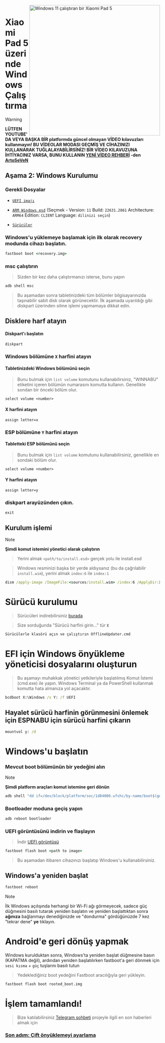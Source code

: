 <img align="right" src="https://raw.githubusercontent.com/erdilS/Port-Windows-11-Xiaomi-Pad-5/main/nabu.png" width="425" alt="Windows 11 çalıştıran bir Xiaomi Pad 5">


# Xiaomi Pad 5 üzerinde Windows Çalıştırma
> [!WARNING]
> **LÜTFEN YOUTUBE'DA VEYA BAŞKA BİR platformda güncel olmayan VİDEO kılavuzları kullanmayın! BU VİDEOLAR MODASI GEÇMİŞ VE CİHAZINIZI KULLANARAK TUĞLALAYABİLİRSİNİZ! BİR VİDEO KILAVUZUNA İHTİYACINIZ VARSA, BUNU KULLANIN [YENİ VİDEO REHBERİ](https://www.youtube.com/watch?v=rGPbdFq7gKs) -den [ArtoSeVeN](https://www.youtube.com/channel/UCYjwfxlYlJ7Nnzv01oszQvA)**


## Aşama 2: Windows Kurulumu

### Gerekli Dosyalar
  
- [```UEFI imajı```](https://github.com/erdilS/Port-Windows-11-Xiaomi-Pad-5/raw/main/images/xiaomi-nabu_20240212-V2.img)

- [```ARM Windows esd```](https://worproject.com/esd) (Seçmek - Version:  ```11``` Build:  ```22631.2861``` Architecture:  ```ARM64``` Edition:  ```CLIENT``` Language:  ```dilinizi seçin```)
  
- [```Sürücüler```](https://github.com/map220v/MiPad5-Drivers/releases/latest)


### Windows'u yüklemeye başlamak için ilk olarak recovery modunda cihazı başlatın.

```cmd
fastboot boot <recovery.img>
```

### msc çalıştırın
> Sizden bir kez daha çalıştırmanızı isterse, bunu yapın
```cmd
adb shell msc
```
> Bu aşamadan sonra tabletinizdeki tüm bölümler bilgisayarınızda taşınabilir sabit disk olarak görünecektir. İlk aşamada uyarıldığı gibi diskpart üzerinden silme işlemi yapmamaya dikkat edin.

## Disklere harf atayın
  

#### Diskpart'ı başlatın

```cmd
diskpart
```


### Windows bölümüne `X` harfini atayın

#### Tabletinizdeki Windows bölümünü seçin
> Bunu bulmak için `list volume` komutunu kullanabilirsiniz, "WINNABU" etiketini içeren bölümün numarasını komutta kullanın. Genellikle sondan bir önceki bölüm olur.

```diskpart
select volume <number>
```

#### X harfini atayın
```diskpart
assign letter=x
```

### ESP bölümüne `Y` harfini atayın

#### Tabletteki ESP bölümünü seçin
> Bunu bulmak için `list volume` komutunu kullanabilirsiniz, genellikle en sondaki bölüm olur.

```diskpart
select volume <number>
```

#### Y harfini atayın

```diskpart
assign letter=y
```

### diskpart arayüzünden çıkın.
```diskpart
exit
```

  
  

## Kurulum işlemi

> [!NOTE]
> **Şimdi komut istemini yönetici olarak çalıştırın**


> Yerini almak `<path/to/install.esd>` gerçek yolu ile install.esd

> Windows resminizi başka bir yerde aldıysanız (bu da çağrılabilir `install.wim`), yerini almak `index:6` ile `index:1`
```cmd
dism /apply-image /ImageFile:<sources/install.wim> /index:6 /ApplyDir:X:\
```

# Sürücü kurulumu

> Sürücüleri indirebilirsiniz [burada](https://github.com/map220v/MiPad5-Drivers/releases/latest)

> Size sorduğunda "Sürücü harfini girin..." tür **`X`**


```cmd
Sürücülerle klasörü açın ve çalıştırın OfflineUpdater.cmd
```
  

# EFI için Windows önyükleme yöneticisi dosyalarını oluşturun
> Bu aşamayı muhakkak yönetici yetkileriyle başlatılmış Komut İstemi (cmd.exe) ile yapın. Windows Terminal ya da PowerShell kullanmak komutta hata almanıza yol açacaktır.

```cmd
bcdboot X:\Windows /s Y: /f UEFI
```
 ## Hayalet sürücü harfinin görünmesini önlemek için ESPNABU için sürücü harfini çıkarın
```cmd
mountvol y: /d
```

# Windows'u başlatın

### Mevcut boot bölümünün bir yedeğini alın
> [!NOTE]
> **Şimdi platform araçları komut istemine geri dönün**


```cmd
adb shell "dd if=/dev/block/platform/soc/1d84000.ufshc/by-name/boot$(getprop ro.boot.slot_suffix) of=/tmp/rooted_boot.img" && adb pull /tmp/rooted_boot.img
```



### Bootloader moduna geçiş yapın

```cmd
adb reboot bootloader
```

### UEFI görüntüsünü indirin ve flaşlayın
> İndir [UEFI görüntüsü](https://github.com/erdilS/Port-Windows-11-Xiaomi-Pad-5/raw/main/images/xiaomi-nabu_20240212-V2.img)
```cmd
fastboot flash boot <path to image>
```
> Bu aşamadan itibaren cihazınızı başlatıp Windows'u kullanabilirsiniz.

## Windows'a yeniden başlat
```cmd
fastboot reboot
```

> [!NOTE]
> İlk Windows açılışında herhangi bir Wi-Fi ağı görmeyecek, sadece güç düğmesini basılı tutarak yeniden başlatın ve yeniden başlattıktan sonra **ağınıza** bağlanmayı denediğinizde ve "dondurma" gördüğünüzde 7 kez "tekrar dene" **ye** tıklayın. 

# Android'e geri dönüş yapmak
Windows kurulduktan sonra, Windows'ta yeniden başlat düğmesine basın (KAPATMA değil), ardından yeniden başlatılırken fastboot'a geri dönmek için `sesi kısma` + `güç` tuşlarını basılı tutun
> Yedeklediğiniz boot yedeğini Fastboot aracılığıyla geri yükleyin.

```cmd
fastboot flash boot rooted_boot.img
```

# İşlem tamamlandı!
> Bize katılabilirsiniz [Telegram sohbeti](https://t.me/nabuwoa) projeyle ilgili en son haberleri almak için
### [Son adım: Çift önyüklemeyi ayarlama](dualboot-tr.md)
